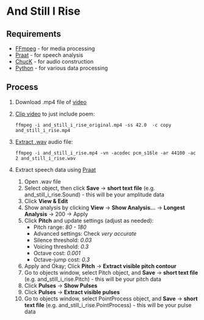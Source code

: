 # And Still I Rise

## Requirements

* [FFmpeg](https://www.ffmpeg.org/) - for media processing
* [Praat](http://www.fon.hum.uva.nl/praat/) - for speech analysis
* [ChucK](http://chuck.cs.princeton.edu/) - for audio construction
* [Python](https://www.python.org/) - for various data processing

## Process

1. Download .mp4 file of [video](https://www.youtube.com/watch?v=JqOqo50LSZ0)
2. [Clip video](https://trac.ffmpeg.org/wiki/Seeking#Cuttingsmallsections) to just include poem:

   ```
   ffmpeg -i and_still_i_rise_original.mp4 -ss 42.0  -c copy and_still_i_rise.mp4
   ```

3. [Extract .wav](http://superuser.com/a/791874) audio file:

   ```
   ffmpeg -i and_still_i_rise.mp4 -vn -acodec pcm_s16le -ar 44100 -ac 2 and_still_i_rise.wav
   ```

4. Extract speech data using [Praat](http://www.fon.hum.uva.nl/praat/)
   1. Open .wav file
   2. Select object, then click **Save** -> **short text file** (e.g. and_still_i_rise.Sound) - this will be your amplitude data
   2. Click **View & Edit**
   3. Show analysis by clicking **View** -> **Show Analysis...** -> **Longest Analysis** -> 200 -> Apply
   4. Click **Pitch** and update settings (adjust as needed):
      * Pitch range: *80 - 180*
      * Advanced settings: Check *very accurate*
      * Silence threshold: *0.03*
      * Voicing threshold: *0.3*
      * Octave cost: *0.001*
      * Octave-jump cost: *0.3*
   5. Apply and Okay; Click **Pitch** -> **Extract visible pitch contour**
   6. Go to objects window, select Pitch object, and **Save** -> **short text file** (e.g. and_still_i_rise.Pitch) - this will be your pitch data
   7. Click **Pulses** -> **Show Pulses**
   8. Click **Pulses** -> **Extract visible pulses**
   9. Go to objects window, select PointProcess object, and **Save** -> **short text file** (e.g. and_still_i_rise.PointProcess) - this will be your pulse data
